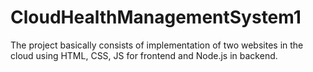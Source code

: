 # CloudHealthManagementSystem1
The project basically consists of implementation of two websites in the cloud using HTML, CSS, JS for frontend and Node.js in backend.
 
